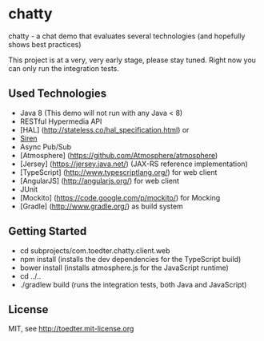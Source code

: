 chatty
======

chatty - a chat demo that evaluates several technologies (and hopefully shows best practices)

This project is at a very, very early stage, please stay tuned.
Right now you can only run the integration tests.

Used Technologies
-----------------
* Java 8 (This demo will not run with any Java < 8)
* RESTful Hypermedia API
 * [HAL] (http://stateless.co/hal_specification.html) or
 * [Siren](https://github.com/kevinswiber/siren)
* Async Pub/Sub
 * [Atmosphere] (https://github.com/Atmosphere/atmosphere)
* [Jersey] (https://jersey.java.net/) (JAX-RS reference implementation)
* [TypeScript] (http://www.typescriptlang.org/) for web client
* [AngularJS] (http://angularjs.org/) for web client
* JUnit
* [Mockito] (https://code.google.com/p/mockito/) for Mocking
* [Gradle] (http://www.gradle.org/) as build system

Getting Started
---------------
* cd subprojects/com.toedter.chatty.client.web
* npm install (installs the dev dependencies for the TypeScript build)
* bower install (installs atmosphere.js for the JavaScript runtime)
* cd ../..
* ./gradlew build (runs the integration tests, both Java and JavaScript)

License
-------
MIT, see http://toedter.mit-license.org
